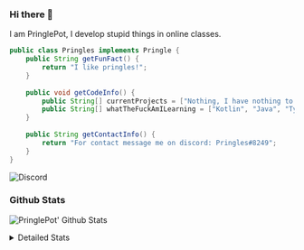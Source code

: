 ### Hi there 👋

I am PringlePot, I develop stupid things in online classes. 

```java
public class Pringles implements Pringle {
    public String getFunFact() {
        return "I like pringles!";
    }
    
    public void getCodeInfo() {
        public String[] currentProjects = ["Nothing, I have nothing to do in my break."];
        public String[] whatTheFuckAmILearning = ["Kotlin", "Java", "Typescript", "NextJS"];
    }
    
    public String getContactInfo() {
        return "For contact message me on discord: Pringles#8249";
    }
}
```
![Discord](https://discord.c99.nl/widget/theme-1/226911291636318208.png)


### Github Stats
![PringlePot' Github Stats](https://github-readme-stats.vercel.app/api?username=PringlePot&show_icons=true&theme=dark)

<details>
  <summary>Detailed Stats</summary>
    
<!--START_SECTION:waka-->
![Lines of code](https://img.shields.io/badge/From%20Hello%20World%20I%27ve%20Written-84866%20lines%20of%20code-blue)

**🐱 My Github Data** 

> 🏆 204 Contributions in the Year 2021
 > 
> 📦 85.8 kB Used in Github's Storage 
 > 
> 💼 Opted to Hire
 > 
> 📜 5 Public Repositories 
 > 
> 🔑 9 Private Repositories  
 > 
**I'm an Early 🐤** 

```text
🌞 Morning    38 commits     █████░░░░░░░░░░░░░░░░░░░░   22.75% 
🌆 Daytime    54 commits     ████████░░░░░░░░░░░░░░░░░   32.34% 
🌃 Evening    75 commits     ███████████░░░░░░░░░░░░░░   44.91% 
🌙 Night      0 commits      ░░░░░░░░░░░░░░░░░░░░░░░░░   0.0%

```
📅 **I'm Most Productive on Sunday** 

```text
Monday       30 commits     ████░░░░░░░░░░░░░░░░░░░░░   17.96% 
Tuesday      7 commits      █░░░░░░░░░░░░░░░░░░░░░░░░   4.19% 
Wednesday    13 commits     ██░░░░░░░░░░░░░░░░░░░░░░░   7.78% 
Thursday     30 commits     ████░░░░░░░░░░░░░░░░░░░░░   17.96% 
Friday       21 commits     ███░░░░░░░░░░░░░░░░░░░░░░   12.57% 
Saturday     31 commits     ████░░░░░░░░░░░░░░░░░░░░░   18.56% 
Sunday       35 commits     █████░░░░░░░░░░░░░░░░░░░░   20.96%

```


📊 **This Week I Spent My Time On** 

```text
💬 Programming Languages: 
TypeScript               26 hrs 11 mins      ██████████████████░░░░░░░   74.9% 
JavaScript               2 hrs 22 mins       █░░░░░░░░░░░░░░░░░░░░░░░░   6.78% 
EJS                      1 hr 44 mins        █░░░░░░░░░░░░░░░░░░░░░░░░   4.99% 
JSON                     1 hr 10 mins        ░░░░░░░░░░░░░░░░░░░░░░░░░   3.34% 
Other                    59 mins             ░░░░░░░░░░░░░░░░░░░░░░░░░   2.85%

🔥 Editors: 
IntelliJ                 34 hrs 54 mins      █████████████████████████   99.85% 
Sublime Text             3 mins              ░░░░░░░░░░░░░░░░░░░░░░░░░   0.15%

```

**I Mostly Code in Java** 

```text
Java                     5 repos             ██████████████░░░░░░░░░░░   55.56% 
Python                   1 repo              ██░░░░░░░░░░░░░░░░░░░░░░░   11.11% 
Kotlin                   1 repo              ██░░░░░░░░░░░░░░░░░░░░░░░   11.11% 
JavaScript               1 repo              ██░░░░░░░░░░░░░░░░░░░░░░░   11.11% 
CSS                      1 repo              ██░░░░░░░░░░░░░░░░░░░░░░░   11.11%

```



<!--END_SECTION:waka-->
</details>
